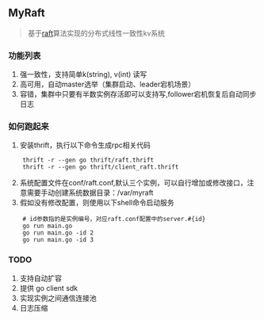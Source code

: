 ## MyRaft
>基于[raft](https://github.com/maemual/raft-zh_cn)算法实现的分布式线性一致性kv系统
### 功能列表
1. 强一致性，支持简单k(string), v(int) 读写
2. 高可用，自动master选举（集群启动、leader宕机场景）
3. 容错，集群中只要有半数实例存活即可以支持写,follower宕机恢复后自动同步日志

### 如何跑起来
1. 安装thrift，执行以下命令生成rpc相关代码
```shell
    thrift -r --gen go thrift/raft.thrift
    thrift -r --gen go thrift/client_raft.thrift
```
2. 系统配置文件在conf/raft.conf,默认三个实例，可以自行增加或修改接口，注意需要手动创建系统数据目录：/var/myraft
3. 假如没有修改配置，则使用以下shell命令启动服务
```shell
    # id参数指的是实例编号，对应raft.conf配置中的server.#{id}
    go run main.go 
    go run main.go -id 2 
    go run main.go -id 3
```

### TODO
1. 支持自动扩容
2. 提供 go client sdk
3. 实现实例之间通信连接池
4. 日志压缩
